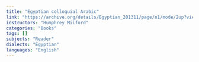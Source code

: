 ```yaml
---
title: "Egyptian colloquial Arabic"
link: "https://archive.org/details/Egyptian_201311/page/n1/mode/2up?view=theater"
instructors: "Humphrey Milford"
categories: "Books"
tags: []
subjects: "Reader"
dialects: "Egyptian"
languages: "English"
---
```


